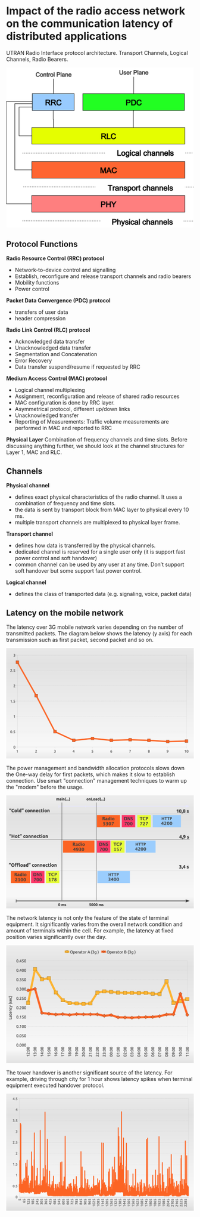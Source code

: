 # Impact of the radio access network on the communication latency of distributed applications

UTRAN Radio Interface protocol architecture. Transport Channels, Logical Channels, Radio Bearers.

![Radio Network Stack](/assets/images/2010-07-12-radio-network-stack.svg)

## Protocol Functions

**Radio Resource Control (RRC) protocol**
* Network-to-device control and signalling
* Establish, reconfigure and release transport channels and radio bearers
* Mobility functions
* Power control

**Packet Data Convergence (PDC) protocol**
* transfers of user data
* header compression

**Radio Link Control (RLC) protocol**
* Acknowledged data transfer
* Unacknowledged data transfer
* Segmentation and Concatenation
* Error Recovery
* Data transfer suspend/resume if requested by RRC

**Medium Access Control (MAC) protocol**
* Logical channel multiplexing
* Assignment, reconfiguration and release of shared radio resources
* MAC configuration is done by RRC layer.
* Asymmetrical protocol, different up/down links
* Unacknowledged transfer
* Reporting of Measurements: Traffic volume measurements are performed in MAC and reported to RRC

**Physical Layer**
Combination of frequency channels and time slots. Before discussing anything further, we should look at the channel structures for Layer 1, MAC and RLC.

## Channels

**Physical channel**
* defines exact physical characteristics of the radio channel. It uses a combination of frequency and time slots.
* the data is sent by transport block from MAC layer to physical every 10 ms.
* multiple transport channels are multiplexed to physical layer frame.

**Transport channel**
* defines how data is transferred by the physical channels.
* dedicated channel is reserved for a single user only (it is support fast power control and soft handover)
* common channel can be used by any user at any time. Don’t support soft handover but some support fast power control.

**Logical channel**
* defines the class of transported data (e.g. signaling, voice, packet data)

## Latency on the mobile network

The latency over 3G mobile network varies depending on the number of transmitted packets. The diagram below shows the latency (y axis) for each transmission such as first packet, second packet and so on. 

![Radio Network Latency](/assets/images/2010-07-12-radio-network-latency.png)

The power management and bandwidth allocation protocols slows down the One-way delay for first packets, which makes it slow to establish connection. Use smart "connection" management techniques to warm up the "modem" before the usage. 

![Radio Network Mitigate Latency](/assets/images/2010-07-12-radio-network-mitigate.png)

The network latency is not only the feature of the state of terminal equipment. It significantly varies from the overall network condition and amount of terminals within the cell. For example, the latency at fixed position varies significantly over the day.

![Radio Network Daily Latency](/assets/images/2010-07-12-radio-network-daily-latency.png)


The tower handover is another significant source of the latency. For example, driving through city for 1 hour shows latency spikes when terminal equipment executed handover protocol.

![Radio Network On-the-go Latency](/assets/images/2010-07-12-radio-network-mobility.png)

